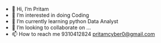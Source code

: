 - 👋 Hi, I’m Pritam
- 👀 I’m interested in doing Coding
- 🌱 I’m currently learning python Data Analyst
- 💞️ I’m looking to collaborate on ...
- 📫 How to reach me 9310412824 pritamcyber0@gmail.com


<!---
pritamcyber/pritamcyber is a ✨ special ✨ repository because its `README.md` (this file) appears on your GitHub profile.
You can click the Preview link to take a look at your changes.
--->
